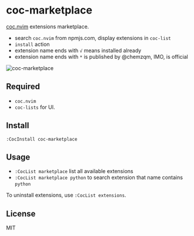 # coc-marketplace

[coc.nvim][1] extensions marketplace.

* search `coc.nvim` from npmjs.com, display extensions in `coc-list`
* `install` action
* extension name ends with `√` means installed already
* extension name ends with `*` is published by @chemzqm, IMO, is official

![coc-marketplace](https://i.loli.net/2019/06/03/5cf5049a0843a89297.png)

## Required

* `coc.nvim`
* `coc-lists` for UI.

## Install

`:CocInstall coc-marketplace`

## Usage

* `:CocList marketplace` list all available extensions
* `:CocList marketplace python` to search extension that name contains `python`

To uninstall extensions, use `:CocList extensions`.

## License

MIT

[1]: https://github.com/neoclide/coc.nvim
